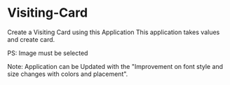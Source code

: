 # Visiting-Card
Create a Visiting Card using this Application
This application takes values and create card.

PS: Image must be selected 

Note: Application can be Updated with the "Improvement on font style and size changes with colors and placement". 
